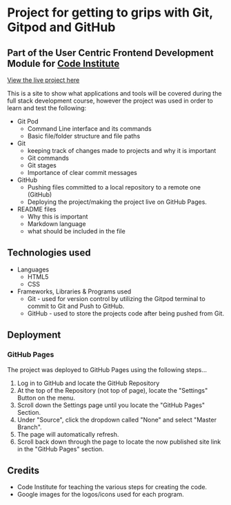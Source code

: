# Project for getting to grips with Git, Gitpod and GitHub

## Part of the User Centric Frontend Development Module for [Code Institute](https://codeinstitute.net/)

[View the live project here](https://vivioli87.github.io/my-full-template/)

This is a site to show what applications and tools will be covered during the full stack development course, however the project was used in order to learn and test the following:
+ Git Pod
    + Command Line interface and its commands
    + Basic file/folder structure and file paths
+ Git
    + keeping track of changes made to projects and why it is important
    + Git commands 
    + Git stages
    + Importance of clear commit messages
+ GitHub
    + Pushing files committed to a local repository to a remote one (GitHub)
    + Deploying the project/making the project live on GitHub Pages.
+ README files
    + Why this is important
    + Markdown language
    + what should be included in the file

## Technologies used

+ Languages
    + HTML5
    + CSS
+ Frameworks, Libraries & Programs used
    + Git - used for version control by utilizing the Gitpod terminal to commit to Git and Push to GitHub.
    + GitHub - used to store the projects code after being pushed from Git.

## Deployment

### GitHub Pages

The project was deployed to GitHub Pages using the following steps...

1. Log in to GitHub and locate the GitHub Repository
2. At the top of the Repository (not top of page), locate the "Settings" Button on the menu.
3. Scroll down the Settings page until you locate the "GitHub Pages" Section.
4. Under "Source", click the dropdown called "None" and select "Master Branch".
5. The page will automatically refresh.
6. Scroll back down through the page to locate the now published site link in the "GitHub Pages" section.


## Credits

+ Code Institute for teaching the various steps for creating the code.
+ Google images for the logos/icons used for each program.
